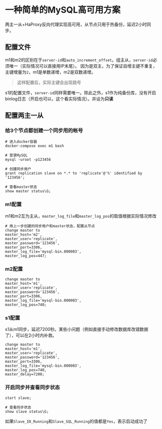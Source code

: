 # 一种简单的MySQL高可用方案

两主一从+HaProxy反向代理实现高可用，从节点只用于热备份，延迟2小时同步。

## 配置文件
m1和m2的区别在于`server-id`和`auto_increment_offset`。组主从，`server-id`必须唯一（实际情况可以直接用IP末尾）。
因为是双主，为了保证自增主键不重复，主键增量为`2`，m1是单数递增，m2是双数递增。

> 这样配置后，实际主键会出现跳号

s1的配置文件，`server-id`同样需要唯一。除此之外，s1作为纯备份库，没有开启binlog日志（开启也可以，这个看实际情况）。并设为**只读**

## 配置两主一从

### 给3个节点都创建一个同步用的帐号
```shell script
# 进入docker容器
docker-compose exec m1 bash

# 登录MySQL
mysql -uroot -p123456

# 创建同步用户
grant replication slave on *.* to 'replicate'@'%' identified by '123456';

# 查看master状态
show master status\G;
```

### m1配置

m1和m2互为主从，`master_log_file`和`master_log_pos`的取值根据实际情况修改

```shell script
# 用上一步创建的同步用户和master状态，配置从节点
change master to
master_host='m2',
master_user='replicate',
master_password='123456',
master_port=3306,
master_log_file='mysql-bin.000003',
master_log_pos=447;
```

### m2配置
```shell script
change master to
master_host='m1',
master_user='replicate',
master_password='123456',
master_port=3306,
master_log_file='mysql-bin.000003',
master_log_pos=740;
```

### s1配置

s1从m1同步，延迟7200秒。某些小问题（例如直接手动修改数据库改错数据了），可以在2小时内补救。

```shell script
change master to
master_host='m1',
master_user='replicate',
master_password='123456',
master_port=3306,
master_log_file='mysql-bin.000003',
master_log_pos=740,
master_delay=7200;
```

### 开启同步并查看同步状态
```shell script
start slave;

# 查看同步状态
show slave status\G;
```

如果`Slave_IO_Running`和`Slave_SQL_Running`的值都是`Yes`，表示启动成功了
